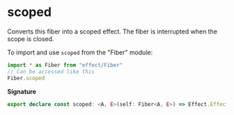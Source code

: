 # scoped

Converts this fiber into a scoped effect. The fiber is interrupted when the
scope is closed.

To import and use `scoped` from the "Fiber" module:

```ts
import * as Fiber from "effect/Fiber"
// Can be accessed like this
Fiber.scoped
```

**Signature**

```ts
export declare const scoped: <A, E>(self: Fiber<A, E>) => Effect.Effect<Fiber<A, E>, never, Scope.Scope>
```

